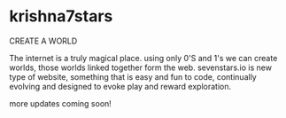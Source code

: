 # krishna7stars
CREATE A WORLD

The internet is a truly magical place. using only 0'S and 1's we can create worlds, those worlds linked together form the web.
sevenstars.io is new type of website, something that is easy and fun to code, continually evolving and designed to evoke play and reward exploration.

more updates coming soon!
